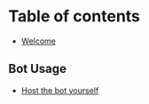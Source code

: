 # Table of contents

* [Welcome](README.md)

## Bot Usage

* [Host the bot yourself](bot-usage/host-the-bot-yourself.md)

